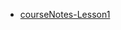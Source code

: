 - [courseNotes-Lesson1](https://s3.amazonaws.com/content.udacity-data.com/courses/gt-cs6241/courseNotes/courseNotes-Lesson1.pdf)